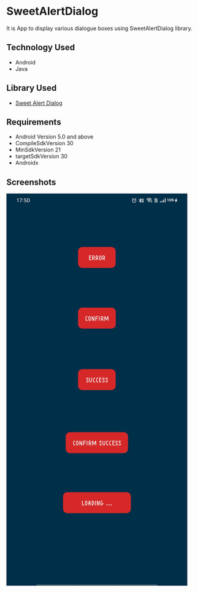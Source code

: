 # SweetAlertDialog
It is App to display various dialogue boxes using SweetAlertDialog library.

## Technology Used
- Android
- Java
  
## Library Used
- [Sweet Alert Dialog](https://github.com/pedant/sweet-alert-dialog) 

## Requirements
- Android Version 5.0 and above
- CompileSdkVersion 30
- MinSdkVersion 21
- targetSdkVersion 30
- Androidx

## Screenshots

![Icon](Image/ss.jpeg)